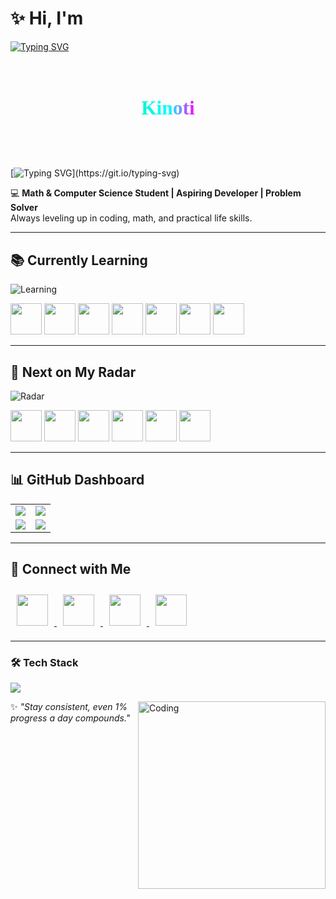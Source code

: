 # ✨ Hi, I'm  
[![Typing SVG](https://readme-typing-svg.demolab.com?font=Fira+Code&size=35&pause=500&color=00F5D4&center=false&vCenter=true&width=500&lines=Kinoti)](https://git.io/typing-svg)

<svg viewBox="0 0 960 300">
  <defs>
    <linearGradient id="gradient" x1="0" x2="1" y1="0" y2="0">
      <stop stop-color="#00f5d4" offset="0%" />
      <stop stop-color="#0affff" offset="50%" />
      <stop stop-color="#ff00ff" offset="100%" />
      <animateTransform attributeName="gradientTransform" type="translate" from="0,0" to="1,0" dur="4s" repeatCount="indefinite" />
    </linearGradient>
  </defs>
  <text x="50%" y="50%" dominant-baseline="middle" text-anchor="middle" 
        style="fill:url(#gradient); font-size: 60px; font-family: Fira Code; font-weight: bold;">
    Kinoti
  </text>
</svg>

[![Typing SVG](https://readme-typing-svg.demolab.com?font=Fira+Code&pause=1000&color=00F5D4&width=500&lines=Math+%26+Computer+Science+Student;Aspiring+Developer+%7C+Problem+Solver;Turning+Ideas+into+Code;Consistency+%3E+Motivation;Debugging...+Winning!)](https://git.io/typing-svg)

💻 **Math & Computer Science Student | Aspiring Developer | Problem Solver**  
Always leveling up in coding, math, and practical life skills.  

---

## 📚 Currently Learning  

![Learning](https://readme-typing-svg.demolab.com?font=Fira+Code&weight=600&size=24&pause=1000&color=FFD700&center=false&vCenter=true&width=500&lines=⚡+Python;☕+Java;🌐+JavaScript;🎨+HTML+%2F+CSS;🔧+Git+%7C+VS+Code)

<p align="left">
  <img src="https://skillicons.dev/icons?i=python" width="50"/>
  <img src="https://skillicons.dev/icons?i=java" width="50"/>
  <img src="https://skillicons.dev/icons?i=javascript" width="50"/>
  <img src="https://skillicons.dev/icons?i=html" width="50"/>
  <img src="https://skillicons.dev/icons?i=css" width="50"/>
  <img src="https://skillicons.dev/icons?i=git" width="50"/>
  <img src="https://skillicons.dev/icons?i=vscode" width="50"/>
</p>

---

## 🚀 Next on My Radar  

![Radar](https://readme-typing-svg.demolab.com?font=Fira+Code&weight=600&size=24&pause=1000&color=00F5D4&center=false&vCenter=true&width=500&lines=⚛️+React;💨+TailwindCSS;🟢+Node.js;🚀+Express.js;🐍+Django;🤖+AI+%2F+ML)

<p align="left">
  <img src="https://skillicons.dev/icons?i=react" width="50"/>
  <img src="https://skillicons.dev/icons?i=tailwind" width="50"/>
  <img src="https://skillicons.dev/icons?i=nodejs" width="50"/>
  <img src="https://skillicons.dev/icons?i=express" width="50"/>
  <img src="https://skillicons.dev/icons?i=django" width="50"/>
  <img src="https://skillicons.dev/icons?i=ai" width="50"/>
</p>

---

## 📊 GitHub Dashboard  

<table>
  <tr>
    <td width="50%">
      <img src="https://github-readme-stats.vercel.app/api?username=Kinoti-254&show_icons=true&theme=tokyonight&hide_border=true&rank_icon=github" />
    </td>
    <td width="50%">
      <img src="https://github-readme-streak-stats.herokuapp.com/?user=Kinoti-254&theme=tokyonight&hide_border=true" />
    </td>
  </tr>
  <tr>
    <td width="50%">
      <img src="https://github-readme-stats.vercel.app/api/top-langs/?username=Kinoti-254&layout=compact&theme=tokyonight&langs_count=8&hide_border=true" />
    </td>
    <td width="50%">
      <img src="https://github-contributor-stats.vercel.app/api?username=Kinoti-254&limit=5&theme=tokyonight&combine_all_yearly_contributions=true&hide_border=true" />
    </td>
  </tr>
</table>

---

## 🔗 Connect with Me  

<p align="left">
  <a href="https://www.instagram.com/_.k.i.n.o.t.i._">
    <img src="https://skillicons.dev/icons?i=instagram" width="50" style="margin: 10px;" />
  </a>
  <a href="https://www.linkedin.com/in/mark-kinoti-5aa3b72a7">
    <img src="https://skillicons.dev/icons?i=linkedin" width="50" style="margin: 10px;" />
  </a>
  <a href="https://twitter.com/kinoti_mark">
    <img src="https://skillicons.dev/icons?i=twitter" width="50" style="margin: 10px;" />
  </a>
  <a href="https://github.com/Kinoti-254">
    <img src="https://skillicons.dev/icons?i=github" width="50" style="margin: 10px;" />
  </a>
</p>

---

### 🛠 Tech Stack  
<p align="left">
  <img src="https://skillicons.dev/icons?i=python,java,javascript,html,css,git,vscode" />
</p>

<img align="right" alt="Coding" width="300" src="https://media.giphy.com/media/L1R1tvI9svkIWwpVYr/giphy.gif">

✨ *"Stay consistent, even 1% progress a day compounds."*
